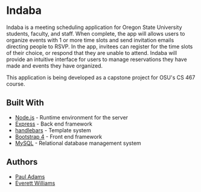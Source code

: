 # Indaba

Indaba is a meeting scheduling application for Oregon State University students, faculty, and staff. When complete, the app will allows users to organize events with 1 or more time slots and send invitation emails directing people to RSVP. In the app, invitees can register for the time slots of their choice, or respond that they are unable to attend. Indaba will provide an intuitive interface for users to manage reservations they have made and events they have organized.

This application is being developed as a capstone project for OSU's CS 467 course.

## Built With

* [Node.js](https://nodejs.org/en/) - Runtime environment for the server
* [Express](https://expressjs.com/) - Back end framework
* [handlebars](https://handlebarsjs.com/) - Template system
* [Bootstrap 4](https://getbootstrap.com/) - Front end framework
* [MySQL](https://www.mysql.com/) - Relational database management system


## Authors

* [Paul Adams](https://github.com/pauladams12345)
* [Everett Williams](https://github.com/Everett1914)

